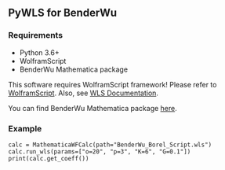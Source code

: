 ## PyWLS for BenderWu

### Requirements
* Python 3.6+
* WolframScript
* BenderWu Mathematica package

This software requires WolframScript framework!
Please refer to [WolframScript](https://www.wolfram.com/wolframscript/).
Also, see [WLS Documentation](https://reference.wolfram.com/language/ref/program/wolframscript.html).

You can find BenderWu Mathematica package [here](https://library.wolfram.com/infocenter/MathSource/9479/).

### Example
```
calc = MathematicaWFCalc(path="BenderWu_Borel_Script.wls")
calc.run_wls(params=["o=20", "p=3", "K=6", "G=0.1"])
print(calc.get_coeff())
```
